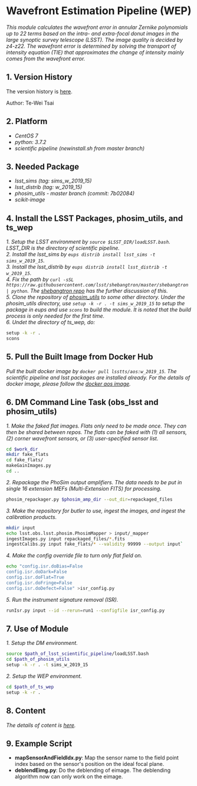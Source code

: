 # Wavefront Estimation Pipeline (WEP)

*This module calculates the wavefront error in annular Zernike polynomials up to 22 terms based on the intra- and extra-focal donut images in the large synoptic survey telescope (LSST). The image quality is decided by z4-z22. The wavefront error is determined by solving the transport of intensity equation (TIE) that approximates the change of intensity mainly comes from the wavefront error.*

## 1. Version History

The version history is [here](./doc/VersionHistory.md).

Author: Te-Wei Tsai

## 2. Platform

- *CentOS 7*
- *python: 3.7.2*
- *scientific pipeline (newinstall.sh from master branch)*

## 3. Needed Package

- *lsst_sims (tag: sims_w_2019_15)*
- *lsst_distrib (tag: w_2019_15)*
- *phosim_utils - master branch (commit: 7b02084)*
- *scikit-image*

## 4. Install the LSST Packages, phosim_utils, and ts_wep

*1. Setup the LSST environment by `source $LSST_DIR/loadLSST.bash`. LSST_DIR is the directory of scientific pipeline.* \
*2. Install the lsst_sims by `eups distrib install lsst_sims -t sims_w_2019_15`.* \
*3. Install the lsst_distrib by `eups distrib install lsst_distrib -t w_2019_15`.* \
*4. Fix the path by `curl -sSL https://raw.githubusercontent.com/lsst/shebangtron/master/shebangtron | python`. The [shebangtron repo](https://github.com/lsst/shebangtron) has the further discussion of this.* \
*5. Clone the repository of [phosim_utils](https://github.com/lsst-dm/phosim_utils.git) to some other directory. Under the phosim_utils directory, use `setup -k -r . -t sims_w_2019_15` to setup the package in eups and use `scons` to build the module. It is noted that the build process is only needed for the first time.* \
*6. Undet the directory of ts_wep, do:*

```bash
setup -k -r .
scons
```

## 5. Pull the Built Image from Docker Hub

*Pull the built docker image by `docker pull lsstts/aos:w_2019_15`. The scientific pipeline and lsst packages are installed already. For the details of docker image, please follow the [docker aos image](https://hub.docker.com/r/lsstts/aos).*

## 6. DM Command Line Task (obs_lsst and phosim_utils)

*1. Make the faked flat images. Flats only need to be made once. They can then be shared between repos. The flats can be faked with (1) all sensors, (2) corner wavefront sensors, or (3) user-specified sensor list.*

```bash
cd $work_dir
mkdir fake_flats
cd fake_flats/
makeGainImages.py
cd ..
```

*2. Repackage the PhoSim output amplifiers. The data needs to be put in single 16 extension MEFs (Multi-Extension FITS) for processing.*

```bash
phosim_repackager.py $phosim_amp_dir --out_dir=repackaged_files
```

*3. Make the repository for butler to use, ingest the images, and ingest the calibration products.*

```bash
mkdir input
echo lsst.obs.lsst.phosim.PhosimMapper > input/_mapper
ingestImages.py input repackaged_files/*.fits
ingestCalibs.py input fake_flats/* --validity 99999 --output input`
```

*4. Make the config override file to turn only flat field on.*

```bash
echo "config.isr.doBias=False
config.isr.doDark=False
config.isr.doFlat=True
config.isr.doFringe=False
config.isr.doDefect=False" >isr_config.py
```

*5. Run the instrument signature removal (ISR).*

```bash
runIsr.py input --id --rerun=run1 --configfile isr_config.py
```

## 7. Use of Module

*1. Setup the DM environment.*

```bash
source $path_of_lsst_scientific_pipeline/loadLSST.bash
cd $path_of_phosim_utils
setup -k -r . -t sims_w_2019_15
```

*2. Setup the WEP environment.*

```bash
cd $path_of_ts_wep
setup -k -r .
```

## 8. Content

*The details of cotent is [here](./doc/Content.md).*

## 9. Example Script

- **mapSensorAndFieldIdx.py**: Map the sensor name to the field point index based on the sensor's position on the ideal focal plane.
- **deblendEimg.py**: Do the deblending of eimage. The deblending algorithm now can only work on the eimage.